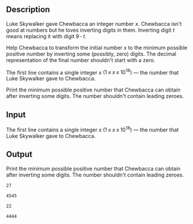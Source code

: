 ## Description

<div><p>Luke Skywalker gave Chewbacca an integer number <span class="tex-span"><i>x</i></span>. Chewbacca isn't good at numbers but he loves inverting digits in them. Inverting digit <span class="tex-span"><i>t</i></span> means replacing it with digit <span class="tex-span">9 - <i>t</i></span>. </p><p>Help Chewbacca to transform the initial number <span class="tex-span"><i>x</i></span> to the minimum possible <span class="tex-font-style-bf">positive</span> number by inverting some (possibly, zero) digits. The decimal representation of the final number shouldn't start with a zero.</p></div><div class="input-specification"><p>The first line contains a single integer <span class="tex-span"><i>x</i></span> <span class="tex-span">(1 ≤ <i>x</i> ≤ 10<sup class="upper-index">18</sup>)</span> — the number that Luke Skywalker gave to Chewbacca.</p></div><div class="output-specification"><p>Print the minimum possible positive number that Chewbacca can obtain after inverting some digits. The number shouldn't contain leading zeroes.</p></div>

## Input

<p>The first line contains a single integer <span class="tex-span"><i>x</i></span> <span class="tex-span">(1 ≤ <i>x</i> ≤ 10<sup class="upper-index">18</sup>)</span> — the number that Luke Skywalker gave to Chewbacca.</p>

## Output

<p>Print the minimum possible positive number that Chewbacca can obtain after inverting some digits. The number shouldn't contain leading zeroes.</p>





```input1
27

```




```input2
4545

```




```output1
22

```




```output2
4444

```


